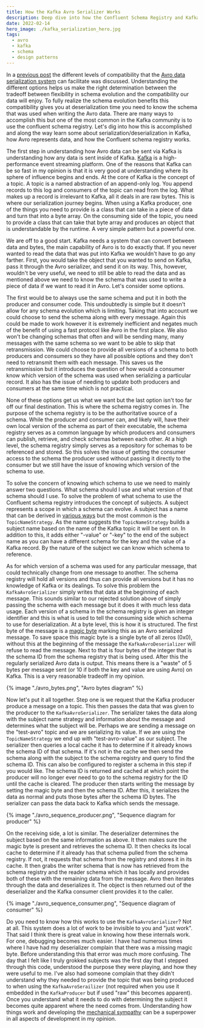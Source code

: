 ```yaml
---
title: How the Kafka Avro Serializer Works
description: Deep dive into how the Confluent Schema Registry and Kafka collaborate in order to use Avro in Kafka.
date: 2022-02-14
hero_image: ./kafka_serialization_hero.jpg
tags:
  - avro
  - kafka
  - schema
  - design patterns
---
```


In a [previous post](/blog/understanding-avro-compatibility) the different levels of compatibility that the [Avro data serialization system](https://avro.apache.org/) can facilitate was discussed. Understanding the different options helps us make the right determination between the tradeoff between flexibility in schema evolution and the compatibility our data will enjoy. To fully realize the schema evolution benefits this compatibility gives you at deserialization time you need to know the schema that was used when writing the Avro data. There are many ways to accomplish this but one of the most common in the Kafka community is to use the confluent schema registry. Let's dig into how this is accomplished and along the way learn some about serialization/deserialization in Kafka, how Avro represents data, and how the Confluent schema registry works.

The first step in understanding how Avro data can be sent via Kafka is understanding how any data is sent inside of Kafka. [Kafka](https://kafka.apache.org/) is a high-performance event streaming platform. One of the reasons that Kafka can be so fast in my opinion is that it is very good at understanding where its sphere of influence begins and ends. At the core of Kafka is the concept of a topic. A topic is a named abstraction of an append-only log. You append records to this log and consumers of the topic can read from the log. What makes up a record is irrelevant to Kafka, all it deals in are raw bytes. This is where our serialization journey begins. When using a Kafka producer, one of the things you need to provide is a class that can take in a piece of data and turn that into a byte array. On the consuming side of the topic, you need to provide a class that can take that byte array and produces an object that is understandable by the runtime. A very simple pattern but a powerful one.

We are off to a good start. Kafka needs a system that can convert between data and bytes, the main capability of Avro is to do exactly that. If you never wanted to read the data that was put into Kafka we wouldn't have to go any farther. First, you would take the object that you wanted to send on Kafka, pass it through the Avro serializer, and send it on its way. This, however, wouldn't be very useful, we need to still be able to read the data and as mentioned above we need to know the schema that was used to write a piece of data if we want to read it in Avro. Let's consider some options.

The first would be to always use the same schema and put it in both the producer and consumer code. This undoubtedly is simple but it doesn't allow for any schema evolution which is limiting. Taking that into account we could choose to send the schema along with every message. Again this could be made to work however it is extremely inefficient and negates much of the benefit of using a fast protocol like Avro in the first place. We also won't be changing schemas that often and will be sending many, many messages with the same schema so we want to be able to skip that retransmission. We could choose to provide all versions of a schema to both producers and consumers so they have all possible options and they don't need to retransmit them with each message. This saves us the retransmission but it introduces the question of how would a consumer know which version of the schema was used when serializing a particular record. It also has the issue of needing to update both producers and consumers at the same time which is not practical.

None of these options get us what we want but the last option isn't too far off our final destination. This is where the schema registry comes in. The purpose of the schema registry is to be the authoritative source of a schema. While the producer and consumer can, and likely will, have their own local version of the schema as part of their executable, the schema registry serves as a common language by which producers and consumers can publish, retrieve, and check schemas between each other. At a high level, the schema registry simply serves as a repository for schemas to be referenced and stored. So this solves the issue of getting the consumer access to the schema the producer used without passing it directly to the consumer but we still have the issue of knowing which version of the schema to use.

To solve the concern of knowing which schema to use we need to mainly answer two questions. What schema should I use and what version of that schema should I use. To solve the problem of what schema to use the Confluent schema registry introduces the concept of subjects. A subject represents a scope in which a schema can evolve. A subject has a name that can be derived in [various ways](https://docs.confluent.io/platform/current/schema-registry/fundamentals/serdes-develop/index.html#sr-schemas-subject-name-strategy) but the most common is the `TopicNameStrategy`. As the name suggests the `TopicNameStrategy` builds a subject name based on the name of the Kafka topic it will be sent on. In addition to this, it adds either "-value" or "-key" to the end of the subject name as you can have a different schema for the key and the value of a Kafka record. By the nature of the subject we can know which schema to reference.

As for which version of a schema was used for any particular message, that could technically change from one message to another. The schema registry will hold all versions and thus can provide all versions but it has no knowledge of Kafka or its dealings. To solve this problem the `KafkaAvroSerializer` simply writes that data at the beginning of each message. This sounds similar to our rejected solution above of simply passing the schema with each message but it does it with much less data usage. Each version of a schema in the schema registry is given an integer identifier and this is what is used to tell the consuming side which schema to use for deserialization. At a byte level, this is how it is structured. The first byte of the message is a [magic byte](https://en.wikipedia.org/wiki/List_of_file_signatures) marking this as an Avro serialized message. To save space this magic byte is a single byte of all zeros (0x0), without this at the beginning of the message the `KafkaAvroDeserializer` will refuse to read the message. Next to that is four bytes of the integer that is the schema ID from the schema registry that is being used. After this the regularly serialized Avro data is output. This means there is a "waste" of 5 bytes per message sent (or 10 if both the key and value are using Avro) on Kafka. This is a very reasonable tradeoff in my opinion.

{% image "./avro_bytes.png", "Avro bytes diagram" %}

Now let's put it all together. Step one is we request that the Kafka producer produce a message on a topic. This then passes the data that was given to the producer to the `KafkaAvroSerializer`. The serializer takes the data along with the subject name strategy and information about the message and determines what the subject will be. Perhaps we are sending a message on the "test-avro" topic and we are serializing its value. If we are using the `TopicNameStrategy` we end up with "test-avro-value" as our subject. The serializer then queries a local cache it has to determine if it already knows the schema ID of that schema. If it's not in the cache we then send the schema along with the subject to the schema registry and query to find the schema ID. This can also be configured to register a schema in this step if you would like. The schema ID is returned and cached at which point the producer will no longer ever need to go to the schema registry for the ID until the cache is cleared. The producer then starts writing the message by setting the magic byte and then the schema ID. After this, it serializes the data as normal and puts those bytes after the schema ID bytes. The serializer can pass the data back to Kafka which sends the message.

{% image "./avro_sequence_producer.png", "Sequence diagram for producer" %}

On the receiving side, a lot is similar. The deserializer determines the subject based on the same information as above. It then makes sure the magic byte is present and retrieves the schema ID. It then checks its local cache to determine if it already has that schema pulled from the schema registry. If not, it requests that schema from the registry and stores it in its cache. It then grabs the writer schema that is now has retrieved from the schema registry and the reader schema which it has locally and provides both of these with the remaining data from the message. Avro then iterates through the data and deserializes it. The object is then returned out of the deserializer and the Kafka consumer client provides it to the caller.

{% image "./avro_sequence_consumer.png", "Sequence diagram of consumer" %}

Do you need to know how this works to use the `KafkaAvroSerializer`? Not at all. This system does a lot of work to be invisible to you and "just work". That said I think there is great value in knowing how these internals work. For one, debugging becomes much easier. I have had numerous times where I have had my deserializer complain that there was a missing magic byte. Before understanding this that error was much more confusing. The day that I felt like I truly grokked subjects was the first day that I stepped through this code, understood the purpose they were playing, and how they were useful to me. I've also had someone complain that they didn't understand why they needed to provide the topic that was being produced to when using the `KafkaAvroSerailizer` (not required when you use it embedded in the `KafkaProducer` but if used "raw" this becomes apparent). Once you understand what it needs to do with determining the subject it becomes quite apparent where the need comes from. Understanding how things work and developing the [mechanical sympathy](https://wa.aws.amazon.com/wellarchitected/2020-07-02T19-33-23/wat.concept.mechanical-sympathy.en.html) can be a superpower in all aspects of development in my opinion.